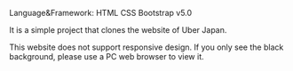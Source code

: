 Language&Framework:
HTML
CSS
Bootstrap v5.0

It is a simple project that clones the website of Uber Japan.

This website does not support responsive design. If you only see the black background, please use a PC web browser to view it.
